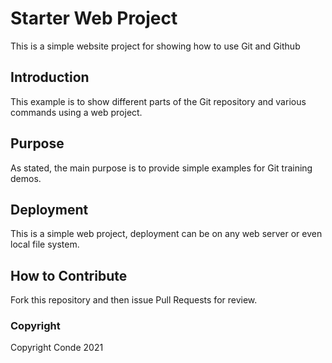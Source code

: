# Starter Web Project

This is a simple website project for showing how to use Git and Github

## Introduction

This example is to show different parts of the Git repository and various commands using a web project.

## Purpose

As stated, the main purpose is to provide simple examples for Git training demos.

## Deployment

This is a simple web project, deployment can be on any web server or even local file system.

## How to Contribute

Fork this repository and then issue Pull Requests for review.

### Copyright

Copyright Conde 2021